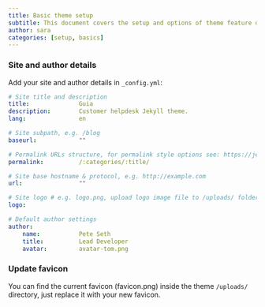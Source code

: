 ```yaml
---
title: Basic theme setup
subtitle: This document covers the setup and options of theme feature described in the doc title
author: sara
categories: [setup, basics]
---
```


### Site and author details
Add your site and author details in `_config.yml`:

```yaml
# Site title and description
title:              Guia
description:        Customer helpdesk Jekyll theme.
lang:               en

# Site subpath, e.g. /blog
baseurl:            ""

# Permalink URLs structure, for permalink style options see: https://jekyllrb.com/docs/permalinks/
permalink:          /:categories/:title/

# Site base hostname & protocol, e.g. http://example.com
url:                ""

# Site logo # e.g. logo.png, upload logo image file to /uploads/ folder
logo:               

# Default author settings
author:
    name:           Pete Seth
    title:          Lead Developer  
    avatar:         avatar-tom.png
```

### Update favicon

You can find the current favicon (favicon.png) inside the theme `/uploads/` directory, just replace it with your new favicon.